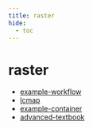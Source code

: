 ```yaml
---
title: raster
hide:
  - toc
---
```


# raster

- [example-workflow](https://cu-esiil.github.io/data-library/analytics/example-workflow/)
  <small></small>
- [lcmap](https://cu-esiil.github.io/data-library/library/lcmap/)
  <small></small>
- [example-container](../container-library/example-container/)
  <small></small>
- [advanced-textbook](../quickstart/advanced-textbook/)
  <small></small>

